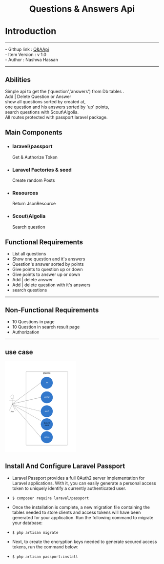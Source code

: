 
# <p align="center"> Questions & Answers Api </p>

# Introduction
<hr>
    - Githup link : <a href="https://github.com/shassa/PostsApi">Q&AApi</a> <br>
    - Item Version : v 1.0 <br>
    - Author : Nashwa Hassan <br>
   
<hr>

## Abilities
<p>Simple api to get the ('question','answers') from Db tables .<br>Add | Delete Question or Answer <br>show all questions sorted by created at,<br> one question and his answers sorted by 'up' points,<br>search questions with Scout\Algolia.<br> All routes protected with passport laravel package.</p>

## Main Components
 - ### laravel\passport
     Get & Authorize Token
 - ### Laravel Factories & seed
    Create random Posts
 - ### Resources
    Return JsonResource  
 - ### Scout\Algolia
    Search question    
    
## Functional Requirements 
- List all questions 
- Show one question and it's answers
- Question's answer sorted by points
- Give points to question up or down
- Give points to answer up or down
- Add | delete answer
- Add | delete question with it's answers
- search questions
 
 <hr>

## Non-Functional Requirements 
- 10 Questions in page
- 10 Question in search result page
- Authorization

<hr>

## use case

<img src="https://github.com/shassa/Q-A/blob/master/images/readme/questionusecase.png" height="300px" alt="questions UseCase">

## Install And Configure Laravel Passport
- Laravel Passport provides a full 0Auth2 server implementation for Laravel applications. With it, you can easily generate a personal access token to uniquely identify a currently authenticated user.

- ``` $ composer require laravel/passport ```

- Once the installation is complete, a new migration file containing the tables needed to store clients and access tokens will have been generated for your application. Run the following command to migrate your database:

- ``` $ php artisan migrate ```
- Next, to create the encryption keys needed to generate secured access tokens, run the command below:

- ``` $ php artisan passport:install ```

